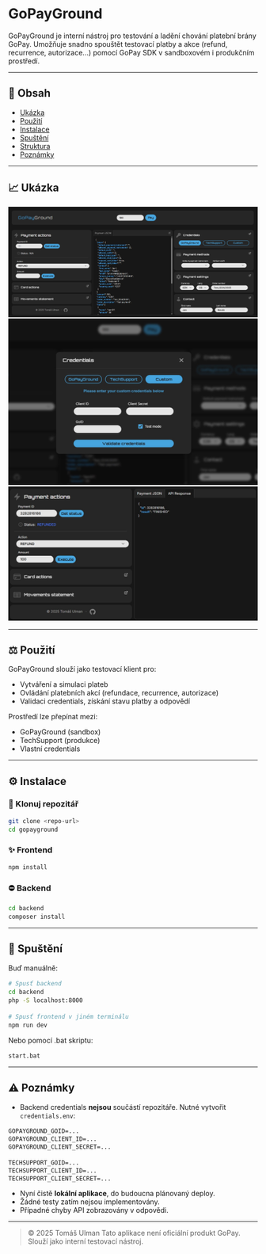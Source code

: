 # GoPayGround

GoPayGround je interní nástroj pro testování a ladění chování platební brány GoPay. Umožňuje snadno spouštět testovací platby a akce (refund, recurrence, autorizace...) pomocí GoPay SDK v sandboxovém i produkčním prostředí.

---

## 📄 Obsah

- [Ukázka](#📈-ukázka)
- [Použití](#⚖%ef%b8%8f-použití)
- [Instalace](#⚙%ef%b8%8f-instalace)
- [Spuštění](#🚀-spuštění)
- [Struktura](#🗂%ef%b8%8f-struktura)
- [Poznámky](#⚠%ef%b8%8f-poznámky)

---

## 📈 Ukázka

<img src="./screenshots/app.jpg" alt="GoPayGround UI" />

<img src="./screenshots/modal.jpg" alt="Credential modal" />

<img src="./screenshots/refund.jpg" alt="Refund action + response" />

---

## ⚖️ Použití

GoPayGround slouží jako testovací klient pro:

- Vytváření a simulaci plateb
- Ovládání platebních akcí (refundace, recurrence, autorizace)
- Validaci credentials, získání stavu platby a odpovědí

Prostředí lze přepínat mezi:

- GoPayGround (sandbox)
- TechSupport (produkce)
- Vlastní credentials

---

## ⚙️ Instalace

### 📁 Klonuj repozitář

```bash
git clone <repo-url>
cd gopayground
```

### ✨ Frontend

```bash
npm install
```

### ⛔️ Backend

```bash
cd backend
composer install
```

---

## 🚀 Spuštění

Buď manuálně:

```bash
# Spusť backend
cd backend
php -S localhost:8000

# Spusť frontend v jiném terminálu
npm run dev
```

Nebo pomocí .bat skriptu:

```bash
start.bat
```

---

## ⚠️ Poznámky

- Backend credentials **nejsou** součástí repozitáře. Nutné vytvořit `credentials.env`:

```
GOPAYGROUND_GOID=...
GOPAYGROUND_CLIENT_ID=...
GOPAYGROUND_CLIENT_SECRET=...

TECHSUPPORT_GOID=...
TECHSUPPORT_CLIENT_ID=...
TECHSUPPORT_CLIENT_SECRET=...
```

- Nyní čistě **lokální aplikace**, do budoucna plánovaný deploy.
- Žádné testy zatím nejsou implementovány.
- Případné chyby API zobrazovány v odpovědi.

---

> © 2025 Tomáš Ulman
> Tato aplikace není oficiální produkt GoPay. Slouží jako interní testovací nástroj.
